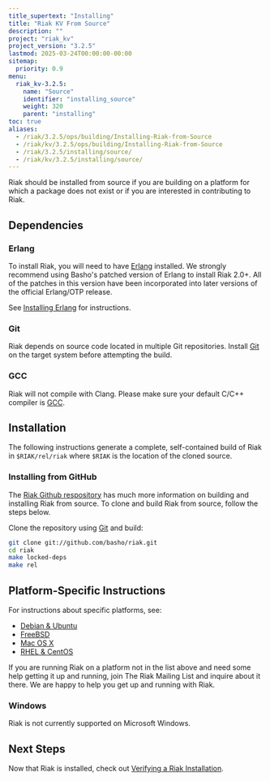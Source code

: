 ```yaml
---
title_supertext: "Installing"
title: "Riak KV From Source"
description: ""
project: "riak_kv"
project_version: "3.2.5"
lastmod: 2025-03-24T00:00:00-00:00
sitemap:
  priority: 0.9
menu:
  riak_kv-3.2.5:
    name: "Source"
    identifier: "installing_source"
    weight: 320
    parent: "installing"
toc: true
aliases:
  - /riak/3.2.5/ops/building/Installing-Riak-from-Source
  - /riak/kv/3.2.5/ops/building/Installing-Riak-from-Source
  - /riak/3.2.5/installing/source/
  - /riak/kv/3.2.5/installing/source/
---
```


[install source erlang]: {{<baseurl>}}riak/kv/3.2.5/setup/installing/source/erlang
[downloads]: {{<baseurl>}}riak/kv/3.2.5/downloads/
[install debian & ubuntu#source]: {{<baseurl>}}riak/kv/3.2.5/setup/installing/debian-ubuntu/#installing-from-source
[install freebsd#source]: {{<baseurl>}}riak/kv/3.2.5/setup/installing/freebsd/#installing-from-source
[install mac osx#source]: {{<baseurl>}}riak/kv/3.2.5/setup/installing/mac-osx/#installing-from-source
[install rhel & centos#source]: {{<baseurl>}}riak/kv/3.2.5/setup/installing/rhel-centos/#installing-from-source
[install verify]: {{<baseurl>}}riak/kv/3.2.5/setup/installing/verify

Riak should be installed from source if you are building on a platform
for which a package does not exist or if you are interested in
contributing to Riak.

## Dependencies

### Erlang

To install Riak, you will need to have [Erlang](http://www.erlang.org/) installed. We strongly recommend using Basho's patched version of Erlang to install Riak 2.0+. All of the patches in this version have been incorporated into later versions of the official Erlang/OTP release.

See [Installing Erlang][install source erlang] for instructions.

### Git

Riak depends on source code located in multiple Git repositories. Install [Git](https://git-scm.com/) on the target system before attempting the build.

### GCC

Riak will not compile with Clang. Please make sure your default C/C++
compiler is [GCC](https://gcc.gnu.org/).

## Installation

The following instructions generate a complete, self-contained build of
Riak in `$RIAK/rel/riak` where `$RIAK` is the location of the cloned source.

### Installing from GitHub

The [Riak Github respository](http://github.com/basho/riak) has much
more information on building and installing Riak from source. To clone
and build Riak from source, follow the steps below.

Clone the repository using [Git](http://git-scm.com) and build:

```bash
git clone git://github.com/basho/riak.git
cd riak
make locked-deps
make rel
```

## Platform-Specific Instructions

For instructions about specific platforms, see:

  * [Debian & Ubuntu][install debian & ubuntu#source]
  * [FreeBSD][install freebsd#source]
  * [Mac OS X][install mac osx#source]
  * [RHEL & CentOS][install rhel & centos#source]

If you are running Riak on a platform not in the list above and need
some help getting it up and running, join The Riak Mailing List and
inquire about it there. We are happy to help you get up and running with
Riak.

### Windows

Riak is not currently supported on Microsoft Windows.

## Next Steps

Now that Riak is installed, check out [Verifying a Riak Installation][install verify].

